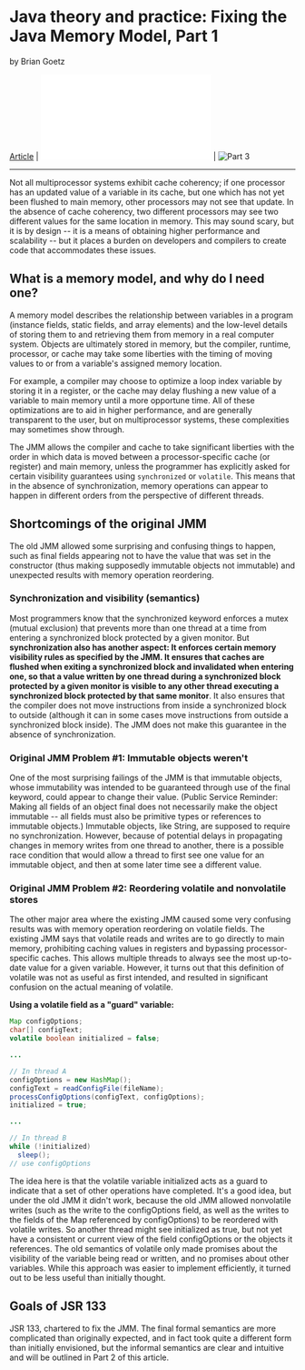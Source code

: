 # Java theory and practice: Fixing the Java Memory Model, Part 1

by Brian Goetz

[Article](https://www.ibm.com/developerworks/java/library/j-jtp02244/index.html) | ![Part 2](/java_theory_and_practice_fixing_the_java_memory_model_part_2.markdown) | ![Part 3]()

--------------------------------------------------------------------------------

Not all multiprocessor systems exhibit cache coherency; if one processor has an updated value of a variable in its cache, but one which has not yet been flushed to main memory, other processors may not see that update. In the absence of cache coherency, two different processors may see two different values for the same location in memory. This may sound scary, but it is by design -- it is a means of obtaining higher performance and scalability -- but it places a burden on developers and compilers to create code that accommodates these issues.

## What is a memory model, and why do I need one?

A memory model describes the relationship between variables in a program (instance fields, static fields, and array elements) and the low-level details of storing them to and retrieving them from memory in a real computer system. Objects are ultimately stored in memory, but the compiler, runtime, processor, or cache may take some liberties with the timing of moving values to or from a variable's assigned memory location.

For example, a compiler may choose to optimize a loop index variable by storing it in a register, or the cache may delay flushing a new value of a variable to main memory until a more opportune time. All of these optimizations are to aid in higher performance, and are generally transparent to the user, but on multiprocessor systems, these complexities may sometimes show through.

The JMM allows the compiler and cache to take significant liberties with the order in which data is moved between a processor-specific cache (or register) and main memory, unless the programmer has explicitly asked for certain visibility guarantees using `synchronized` or `volatile`. This means that in the absence of synchronization, memory operations can appear to happen in different orders from the perspective of different threads.

## Shortcomings of the original JMM

The old JMM allowed some surprising and confusing things to happen, such as final fields appearing not to have the value that was set in the constructor (thus making supposedly immutable objects not immutable) and unexpected results with memory operation reordering.

### Synchronization and visibility (semantics)

Most programmers know that the synchronized keyword enforces a mutex (mutual exclusion) that prevents more than one thread at a time from entering a synchronized block protected by a given monitor. But **synchronization also has another aspect: It enforces certain memory visibility rules as specified by the JMM. It ensures that caches are flushed when exiting a synchronized block and invalidated when entering one, so that a value written by one thread during a synchronized block protected by a given monitor is visible to any other thread executing a synchronized block protected by that same monitor**. It also ensures that the compiler does not move instructions from inside a synchronized block to outside (although it can in some cases move instructions from outside a synchronized block inside). The JMM does not make this guarantee in the absence of synchronization.

### Original JMM Problem #1: Immutable objects weren't

One of the most surprising failings of the JMM is that immutable objects, whose immutability was intended to be guaranteed through use of the final keyword, could appear to change their value. (Public Service Reminder: Making all fields of an object final does not necessarily make the object immutable -- all fields must also be primitive types or references to immutable objects.) Immutable objects, like String, are supposed to require no synchronization. However, because of potential delays in propagating changes in memory writes from one thread to another, there is a possible race condition that would allow a thread to first see one value for an immutable object, and then at some later time see a different value.

### Original JMM Problem #2: Reordering volatile and nonvolatile stores

The other major area where the existing JMM caused some very confusing results was with memory operation reordering on volatile fields. The existing JMM says that volatile reads and writes are to go directly to main memory, prohibiting caching values in registers and bypassing processor-specific caches. This allows multiple threads to always see the most up-to-date value for a given variable. However, it turns out that this definition of volatile was not as useful as first intended, and resulted in significant confusion on the actual meaning of volatile.

**Using a volatile field as a "guard" variable:**

```java
Map configOptions;
char[] configText;
volatile boolean initialized = false;

...

// In thread A
configOptions = new HashMap();
configText = readConfigFile(fileName);
processConfigOptions(configText, configOptions);
initialized = true;

...

// In thread B
while (!initialized)
  sleep();
// use configOptions
```

The idea here is that the volatile variable initialized acts as a guard to indicate that a set of other operations have completed. It's a good idea, but under the old JMM it didn't work, because the old JMM allowed nonvolatile writes (such as the write to the configOptions field, as well as the writes to the fields of the Map referenced by configOptions) to be reordered with volatile writes. So another thread might see initialized as true, but not yet have a consistent or current view of the field configOptions or the objects it references. The old semantics of volatile only made promises about the visibility of the variable being read or written, and no promises about other variables. While this approach was easier to implement efficiently, it turned out to be less useful than initially thought.

## Goals of JSR 133

JSR 133, chartered to fix the JMM. The final formal semantics are more complicated than originally expected, and in fact took quite a different form than initially envisioned, but the informal semantics are clear and intuitive and will be outlined in Part 2 of this article.
